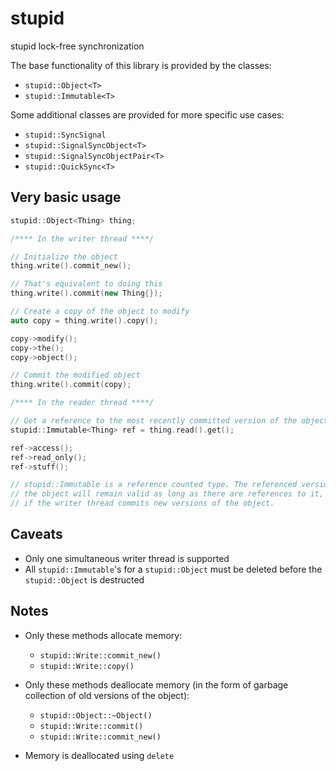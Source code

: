 # stupid
stupid lock-free synchronization

The base functionality of this library is provided by the classes:
* `stupid::Object<T>`
* `stupid::Immutable<T>`

Some additional classes are provided for more specific use cases:
* `stupid::SyncSignal`
* `stupid::SignalSyncObject<T>`
* `stupid::SignalSyncObjectPair<T>`
* `stupid::QuickSync<T>`

## Very basic usage

```c++
stupid::Object<Thing> thing;

/**** In the writer thread ****/

// Initialize the object
thing.write().commit_new();

// That's equivalent to doing this
thing.write().commit(new Thing{});

// Create a copy of the object to modify
auto copy = thing.write().copy();

copy->modify();
copy->the();
copy->object();

// Commit the modified object
thing.write().commit(copy);

/**** In the reader thread ****/

// Get a reference to the most recently committed version of the object
stupid::Immutable<Thing> ref = thing.read().get();

ref->access();
ref->read_only();
ref->stuff();

// stupid::Immutable is a reference counted type. The referenced version of
// the object will remain valid as long as there are references to it, even
// if the writer thread commits new versions of the object.

```

## Caveats
* Only one simultaneous writer thread is supported
* All `stupid::Immutable`'s for a `stupid::Object` must be deleted before the `stupid::Object` is destructed

## Notes
* Only these methods allocate memory:
    - `stupid::Write::commit_new()`
    - `stupid::Write::copy()`

* Only these methods deallocate memory (in the form of garbage collection of old versions of the object):
    - `stupid::Object::~Object()`
    - `stupid::Write::commit()`
    - `stupid::Write::commit_new()`
 
* Memory is deallocated using `delete`
